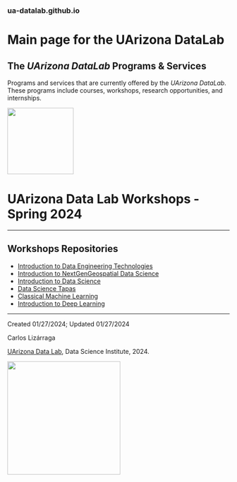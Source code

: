 ### ua-datalab.github.io
# Main page for the UArizona DataLab


## The _UArizona DataLab_ Programs & Services

Programs and services that are currently offered by the _UArizona DataLab_. These programs include courses, workshops, research opportunities, and internships.

<img src="https://github.com/clizarraga-UAD7/DataScienceLab/raw/main/images/UADLSquareLogo.png?raw=true" width=150>


# UArizona Data Lab Workshops - Spring 2024

***

## Workshops Repositories  

* [Introduction to Data Engineering Technologies](https://github.com/ua-datalab/DataEngineering/wiki)
* [Introduction to NextGenGeospatial Data Science](https://github.com/ua-datalab/Geospatial_Workshops/wiki)
* [Introduction to Data Science](https://github.com/ua-datalab/Workshops)
* [Data Science Tapas](https://github.com/ua-datalab/DataScienceTapas/wiki)
* [Classical Machine Learning](https://github.com/ua-datalab/MLWorkshops)
* [Introduction to Deep Learning](https://github.com/ua-datalab/DLWorkshops/wiki)


***

Created 01/27/2024; Updated 01/27/2024

Carlos Lizárraga <br>

[UArizona Data Lab](https://www.datascience.arizona.edu/education/uarizona-data-lab), Data Science Institute, 2024.

[<img src="https://datascience.arizona.edu/sites/default/files/Data%20Science%20Institute_Webheader%20%281%29.svg" width="256">](https://datascience.arizona.edu)
